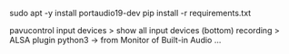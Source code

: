 sudo apt -y install portaudio19-dev
pip install -r requirements.txt


pavucontrol
input devices > show all input devices (bottom)
recording > ALSA plugin python3 -> from Monitor of Built-in Audio ...
